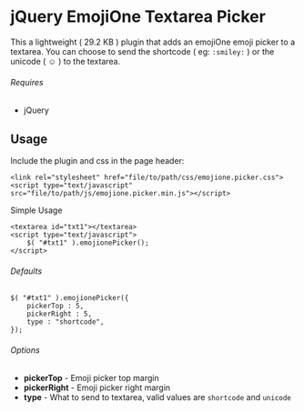 # jQuery EmojiOne Textarea Picker

This a lightweight ( 29.2 KB ) plugin that adds an emojiOne emoji picker to a textarea.
You can choose to send the shortcode ( eg: `:smiley:` ) or the unicode ( ☺ ) to the textarea.


###### Requires
* jQuery


## Usage

Include the plugin and css in the page header:
```
<link rel="stylesheet" href="file/to/path/css/emojione.picker.css">
<script type="text/javascript" src="file/to/path/js/emojione.picker.min.js"></script>
```

Simple Usage
```
<textarea id="txt1"></textarea>
<script type="text/javascript">
	$( "#txt1" ).emojionePicker();
</script>
```

###### Defaults
```
$( "#txt1" ).emojionePicker({
	pickerTop : 5,
	pickerRight : 5,
	type : "shortcode",
});
```

###### Options
* **pickerTop**   - Emoji picker top margin
* **pickerRight** - Emoji picker right margin
* **type**        - What to send to textarea, valid values are `shortcode` and `unicode`
